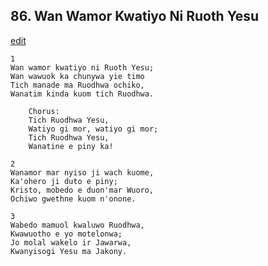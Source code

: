 
## 86.  Wan Wamor Kwatiyo Ni Ruoth Yesu
[edit](https://docs.google.com/document/d/1mm94JOiUKQMDdm7su1Akeq%2DwibBnani5/edit?mode=html)



    1
    Wan wamor kwatiyo ni Ruoth Yesu;
    Wan wawuok ka chunywa yie timo
    Tich manade ma Ruodhwa ochiko,
    Wanatim kinda kuom tich Ruodhwa.

        Chorus:
        Tich Ruodhwa Yesu,
        Watiyo gi mor, watiyo gi mor;
        Tich Ruodhwa Yesu,
        Wanatine e piny ka!

    2
    Wanamor mar nyiso ji wach kuome,
    Ka'ohero ji duto e piny;
    Kristo, mobedo e duon'mar Wuoro,
    Ochiwo gwethne kuom n'onone.

    3
    Wabedo mamuol kwaluwo Ruodhwa,
    Kwawuotho e yo motelonwa;
    Jo molal wakelo ir Jawarwa,
    Kwanyisogi Yesu ma Jakony.
